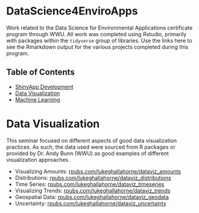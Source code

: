 # DataScience4EnviroApps
Work related to the Data Science for Environmental Applications certificate program through WWU. All work was completed using Rstudio, primarily with packages within the `tidyverse` group of libraries. Use the links here to see the Rmarkdown output for the various projects completed during this program.

## Table of Contents
* [ShinyApp Development](#shinyapp-development)
* [Data Visualization](#data-visualization)
* [Machine Learning](#machine-learning)

# Data Visualization
This seminar focused on different aspects of good data visualization practices. As such, the data used were sourced from R packages or provided by Dr. Andy Bunn (WWU) as good examples of different visualization approaches.

* Visualizing Amounts: [rpubs.com/lukeghallahorne/dataviz_amounts](https://rpubs.com/lukeghallahorne/dataviz_amounts)
* Distributions: [rpubs.com/lukeghallahorne/dataviz_distributions](https://rpubs.com/lukeghallahorne/dataviz_distributions)
* Time Series: [rpubs.com/lukeghallahorne/dataviz_timeseries](https://rpubs.com/lukeghallahorne/dataviz_timeseries)
* Visualizing Trends: [rpubs.com/lukeghallahorne/dataviz_trends](https://rpubs.com/lukeghallahorne/dataviz_trends)
* Geospatial Data: [rpubs.com/lukeghallahorne/dataviz_geodata](https://rpubs.com/lukeghallahorne/dataviz_geodata)
* Uncertainty: [rpubs.com/lukeghallahorne/dataviz_uncertainty](https://rpubs.com/lukeghallahorne/dataviz_uncertainty)


